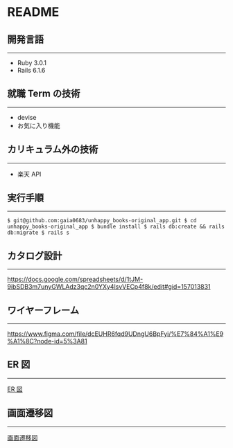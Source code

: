 # README

## 開発言語

---

- Ruby 3.0.1
- Rails 6.1.6

## 就職 Term の技術

---

- devise
- お気に入り機能

## カリキュラム外の技術

---

- 楽天 API

## 実行手順

---

`$ git@github.com:gaia0683/unhappy_books-original_app.git $ cd unhappy_books-original_app $ bundle install $ rails db:create && rails db:migrate $ rails s`

## カタログ設計

---

https://docs.google.com/spreadsheets/d/1tJM-9ibSDB3m7unyGWLAdz3qc2n0YXy4lsvVECp4f8k/edit#gid=157013831

## ワイヤーフレーム

---

https://www.figma.com/file/dcEUHR6fqd9UDngU6BpFyi/%E7%84%A1%E9%A1%8C?node-id=5%3A81

## ER 図

---

[ER 図](https://app.diagrams.net/)

## 画面遷移図

---

[画面遷移図](https://app.diagrams.net/)
